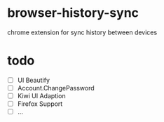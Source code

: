 # browser-history-sync
chrome extension for sync history between devices

# todo
- [ ] UI Beautify
- [ ] Account.ChangePassword
- [ ] Kiwi UI Adaption
- [ ] Firefox Support
- [ ] ...
